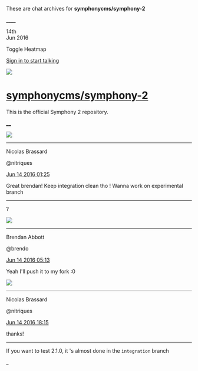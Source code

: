 These are chat archives for **symphonycms/symphony-2**

[__](/symphonycms/symphony-2/archives/2016/06/15)[__](/symphonycms/symphony-2/archives/2016/06/13)

14th  
Jun 2016

Toggle Heatmap

[Sign in to start talking](/login?action=login&button=archive-login)

![](https://avatars-02.gitter.im/group/iv/3/57542c45c43b8c601977197e?s=48)

#  [symphonycms/symphony-2](/symphonycms/symphony-2)

This is the official Symphony 2 repository.

[ __](/orgs/symphonycms/rooms "More symphonycms rooms")

![](https://avatars1.githubusercontent.com/u/771169?v=3&s=30)

____

Nicolas Brassard

@nitriques

[Jun 14 2016
01:25](https://gitter.im/symphonycms/symphony-2?at=575f5d182eaa837d71e94894)

Great brendan! Keep integration clean tho ! Wanna work on experimental branch

____

?

![](https://avatars2.githubusercontent.com/u/69268?v=3&s=30)

____

Brendan Abbott

@brendo

[Jun 14 2016
05:13](https://gitter.im/symphonycms/symphony-2?at=575f925e064b9e7266f2591d)

Yeah I'll push it to my fork :0

![](https://avatars1.githubusercontent.com/u/771169?v=3&s=30)

____

Nicolas Brassard

@nitriques

[Jun 14 2016
18:15](https://gitter.im/symphonycms/symphony-2?at=576049c636c83a880205888f)

thanks!

____

If you want to test 2.1.0, it 's almost done in the `integration` branch

_

